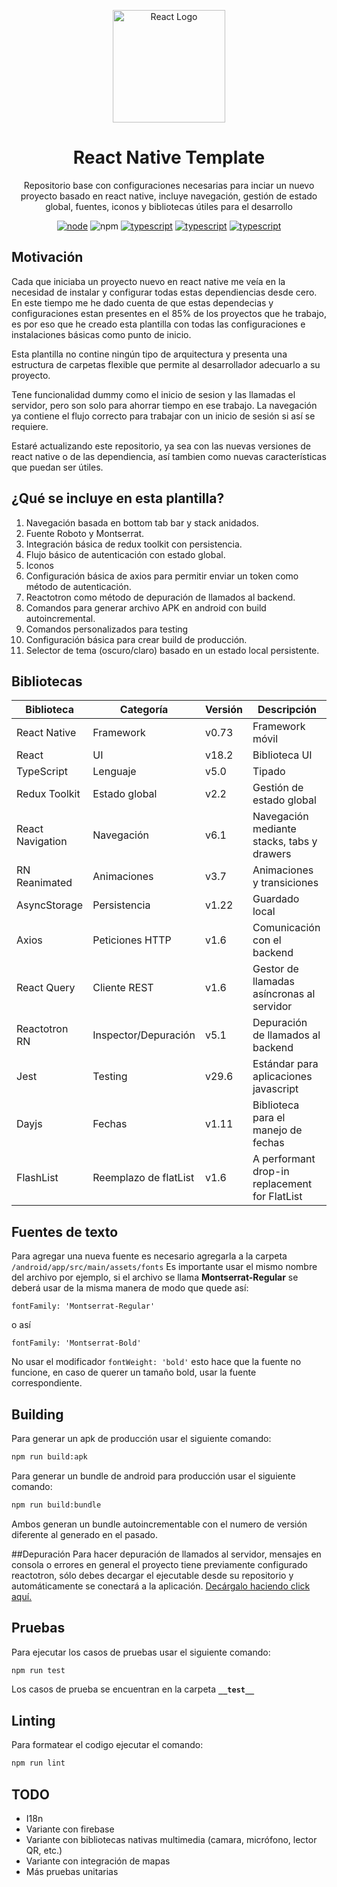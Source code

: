 <p align="center">
  <a href="http://reactnative.dev/" target="blank"><img src="https://reactnative.dev/img/header_logo.svg" alt="React Logo" width="180" /></a>
</p>

<h1 align="center">React Native Template</h1>

<p align="center">
  Repositorio base con configuraciones necesarias para inciar un nuevo proyecto basado en react native, incluye navegación, gestión de estado global, fuentes, iconos y bibliotecas útiles para el desarrollo
</p>

<p align="center">
  <a href="https://nodejs.org/docs/latest-v20.x/api/index.html"><img src="https://img.shields.io/badge/Node-20.x-green.svg" alt="node"/></a>
    <img src="https://img.shields.io/badge/NPM-10.x-red.svg" alt="npm"/>
  <a href="https://www.typescriptlang.org/"><img src="https://img.shields.io/badge/Typescript-5.x-blue.svg" alt="typescript"/></a>
   <a href="https://reactnative.dev/"><img src="https://img.shields.io/badge/React_Native-0.73.x-blue.svg" alt="typescript"/></a>
    <a href="https://es.react.dev/"><img src="https://img.shields.io/badge/React-18.x-blue.svg" alt="typescript"/></a>
</p>

##  Motivación
Cada que iniciaba un proyecto nuevo en react native me veía en la necesidad de instalar y configurar todas estas dependiencias desde cero. En este tiempo me he dado cuenta de que estas dependecias y configuraciones estan presentes en el 85% de los proyectos que he trabajo, es por eso que he creado esta plantilla con todas las configuraciones e instalaciones básicas como punto de inicio.

Esta plantilla no contine ningún tipo de arquitectura y presenta una estructura de carpetas flexible que permite al desarrollador adecuarlo a su proyecto.

Tene funcionalidad dummy como el inicio de sesion y las llamadas el servidor, pero son solo para ahorrar tiempo en ese trabajo. La navegación ya contiene el flujo correcto para trabajar con un inicio de sesión si así se requiere.

Estaré actualizando este repositorio, ya sea con las nuevas versiones de react native o de las dependiencia, así tambien como nuevas características que puedan ser útiles.

## ¿Qué se incluye en esta plantilla?

1. Navegación basada en bottom tab bar y stack anidados.
2. Fuente Roboto y Montserrat.
3. Integración básica de redux toolkit con persistencia.
4. Flujo básico de autenticación con estado global.
5. Iconos
6. Configuración básica de axios para permitir enviar un token como método de autenticación.
7. Reactotron como método de depuración de llamados al backend.
8. Comandos para generar archivo APK en android con build autoincremental.
9. Comandos personalizados para testing
10. Configuración básica para crear build de producción.
11. Selector de tema (oscuro/claro) basado en un estado local persistente.



##  Bibliotecas

| Biblioteca           | Categoría            | Versión | Descripción                                    |
| ----------------- | -------------------- | ------- | ---------------------------------------------- |
| React Native      | Framework      | v0.73   | Framework móvil       |
| React             | UI          | v18.2     | Biblioteca UI     |
| TypeScript        | Lenguaje             | v5.0      | Tipado                         |
| Redux Toolkit       | Estado global             | v2.2      | Gestión de estado global                         |
| React Navigation  | Navegación           | v6.1      | Navegación mediante stacks, tabs y drawers |
| RN Reanimated     | Animaciones           | v3.7      | Animaciones y transiciones            |
| AsyncStorage      | Persistencia          | v1.22      | Guardado local                             |
| Axios          | Peticiones HTTP        | v1.6      | Comunicación con el backend                  |
| React Query          | Cliente REST         | v1.6      | Gestor de llamadas asíncronas al servidor               |
| Reactotron RN     | Inspector/Depuración   | v5.1      | Depuración de llamados al backend                                |
| Jest              | Testing          | v29.6     | Estándar para aplicaciones javascript               |
| Dayjs          | Fechas         | v1.11      | Biblioteca para el manejo de fechas                        |
| FlashList         | Reemplazo de flatList | v1.6      | A performant drop-in replacement for FlatList  |


## Fuentes de texto
Para agregar una nueva fuente es necesario agregarla a la carpeta `/android/app/src/main/assets/fonts`
Es importante usar el mismo nombre del archivo por ejemplo, si el archivo se llama **Montserrat-Regular** se deberá usar de la misma manera de modo que quede así:

`fontFamily: 'Montserrat-Regular'`

 o así

`fontFamily: 'Montserrat-Bold'`

No usar el modificador `fontWeight: 'bold'` esto hace que la fuente no funcione, en caso de querer un tamaño bold, usar la fuente correspondiente.

## Building

Para generar un apk de producción usar el siguiente comando:

```bash
npm run build:apk
```

Para generar un bundle de android para producción usar el siguiente comando:

```bash
npm run build:bundle
```
Ambos generan un bundle autoincrementable con el numero de versión diferente al generado en el pasado.

##Depuración
Para hacer depuración de llamados al servidor, mensajes en consola o errores en general el proyecto tiene previamente configurado reactotron, sólo debes decargar el ejecutable desde su repositorio y automáticamente se conectará a la aplicación.
[Decárgalo haciendo click aquí.](http://https://github.com/infinitered/reactotron/releases?q=reactotron-app&expanded=true "Decárgalo haciendo click aquí.")

## Pruebas

Para ejecutar los casos de pruebas usar el siguiente comando:

```bash
npm run test
```
Los casos de prueba se encuentran en la carpeta **`__test__`**

## Linting

Para formatear el codigo ejecutar el comando:

```bash
npm run lint
```

## TODO
- I18n
- Variante con firebase
- Variante con bibliotecas nativas multimedia (camara, micrófono, lector QR, etc.)
- Variante con integración de mapas
- Más pruebas unitarias